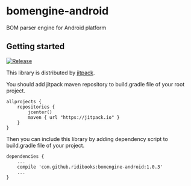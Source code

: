 # bomengine-android
BOM parser engine for Android platform

## Getting started
[![Release](https://jitpack.io/v/ridibooks/bomengine-android.svg)](https://jitpack.io/#ridibooks/bomengine-android)

This library is distributed by [jitpack](https://jitpack.io).

You should add jitpack maven repository to build.gradle file of your root project.

```
allprojects {
    repositories {
        jcenter()
        maven { url "https://jitpack.io" }
    }
}
```

Then you can include this library by adding dependency script to build.gradle file of your project.

```
dependencies {
    ...
    compile 'com.github.ridibooks:bomengine-android:1.0.3'
    ...
}
```
